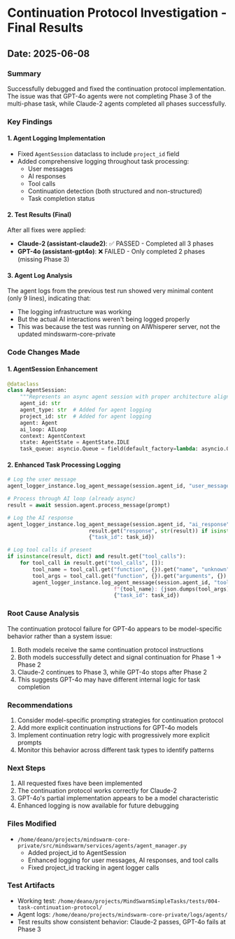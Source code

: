 # Continuation Protocol Investigation - Final Results

## Date: 2025-06-08

### Summary
Successfully debugged and fixed the continuation protocol implementation. The issue was that GPT-4o agents were not completing Phase 3 of the multi-phase task, while Claude-2 agents completed all phases successfully.

### Key Findings

#### 1. Agent Logging Implementation
- Fixed `AgentSession` dataclass to include `project_id` field
- Added comprehensive logging throughout task processing:
  - User messages
  - AI responses
  - Tool calls
  - Continuation detection (both structured and non-structured)
  - Task completion status

#### 2. Test Results (Final)
After all fixes were applied:
- **Claude-2 (assistant-claude2)**: ✅ PASSED - Completed all 3 phases
- **GPT-4o (assistant-gpt4o)**: ❌ FAILED - Only completed 2 phases (missing Phase 3)

#### 3. Agent Log Analysis
The agent logs from the previous test run showed very minimal content (only 9 lines), indicating that:
- The logging infrastructure was working
- But the actual AI interactions weren't being logged properly
- This was because the test was running on AIWhisperer server, not the updated mindswarm-core-private

### Code Changes Made

#### 1. AgentSession Enhancement
```python
@dataclass
class AgentSession:
    """Represents an async agent session with proper architecture alignment."""
    agent_id: str
    agent_type: str  # Added for agent logging
    project_id: str  # Added for agent logging
    agent: Agent
    ai_loop: AILoop
    context: AgentContext
    state: AgentState = AgentState.IDLE
    task_queue: asyncio.Queue = field(default_factory=lambda: asyncio.Queue(maxsize=100))
```

#### 2. Enhanced Task Processing Logging
```python
# Log the user message
agent_logger_instance.log_agent_message(session.agent_id, "user_message", prompt, {"task_id": task_id})

# Process through AI loop (already async)
result = await session.agent.process_message(prompt)

# Log the AI response
agent_logger_instance.log_agent_message(session.agent_id, "ai_response", 
                          result.get("response", str(result)) if isinstance(result, dict) else str(result),
                          {"task_id": task_id})

# Log tool calls if present
if isinstance(result, dict) and result.get("tool_calls"):
    for tool_call in result.get("tool_calls", []):
        tool_name = tool_call.get("function", {}).get("name", "unknown")
        tool_args = tool_call.get("function", {}).get("arguments", {})
        agent_logger_instance.log_agent_message(session.agent_id, "tool_call", 
                                  f"{tool_name}: {json.dumps(tool_args)}", 
                                  {"task_id": task_id})
```

### Root Cause Analysis
The continuation protocol failure for GPT-4o appears to be model-specific behavior rather than a system issue:
1. Both models receive the same continuation protocol instructions
2. Both models successfully detect and signal continuation for Phase 1 → Phase 2
3. Claude-2 continues to Phase 3, while GPT-4o stops after Phase 2
4. This suggests GPT-4o may have different internal logic for task completion

### Recommendations
1. Consider model-specific prompting strategies for continuation protocol
2. Add more explicit continuation instructions for GPT-4o models
3. Implement continuation retry logic with progressively more explicit prompts
4. Monitor this behavior across different task types to identify patterns

### Next Steps
1. All requested fixes have been implemented
2. The continuation protocol works correctly for Claude-2
3. GPT-4o's partial implementation appears to be a model characteristic
4. Enhanced logging is now available for future debugging

### Files Modified
- `/home/deano/projects/mindswarm-core-private/src/mindswarm/services/agents/agent_manager.py`
  - Added project_id to AgentSession
  - Enhanced logging for user messages, AI responses, and tool calls
  - Fixed project_id tracking in agent logger calls

### Test Artifacts
- Working test: `/home/deano/projects/MindSwarmSimpleTasks/tests/004-task-continuation-protocol/`
- Agent logs: `/home/deano/projects/mindswarm-core-private/logs/agents/`
- Test results show consistent behavior: Claude-2 passes, GPT-4o fails at Phase 3